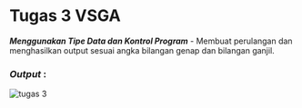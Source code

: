 # Tugas 3 VSGA

<b><i>Menggunakan Tipe Data dan Kontrol Program</i></b> - Membuat perulangan dan menghasilkan output sesuai angka bilangan genap dan bilangan ganjil.

<h3><i>Output </i>:</h3>

![tugas 3](https://user-images.githubusercontent.com/92837751/194977184-69041bd0-3fe5-49fe-b503-12695ef6cb3a.jpg)
